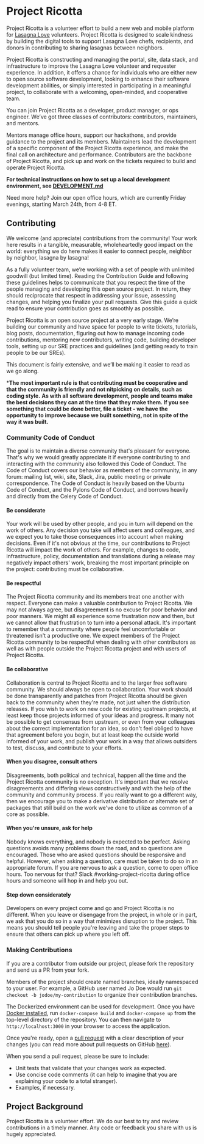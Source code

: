 # Project Ricotta

Project Ricotta is a volunteer effort to build a new web and mobile platform for [Lasagna Love](https://www.lasagnalove.org) volunteers. Project Ricotta is designed to scale kindness by building the digital tools to support Lasagna Love chefs, recipients, and donors in contributing to sharing lasagnas between neighbors.

Project Ricotta is constructing and managing the portal, site, data stack, and infrastructure to improve the Lasagna Love volunteer and requester experience.
In addition, it offers a chance for individuals who are either new to open source software development, looking to enhance their software development abilities, or simply interested in participating in a meaningful project, to collaborate with a welcoming, open-minded, and cooperative team.

You can join Project Ricotta as a developer, product manager, or ops engineer. We’ve got three classes of contributors: contributors, maintainers, and mentors.

Mentors manage office hours, support our hackathons, and provide guidance to the project and its members. Maintainers lead the development of a specific component of the Project Ricotta experience, and make the final call on architecture and performance. Contributors are the backbone of Project Ricotta, and pick up and work on the tickets required to build and operate Project Ricotta.

**For technical instructions on how to set up a local development environment, see [DEVELOPMENT.md](DEVELOPMENT.md)**

Need more help? Join our open office hours, which are currently Friday evenings, starting March 24th, from 4-8 ET.

## Contributing

We welcome (and appreciate) contributions from the community! Your work here results in a tangible, measurable, wholeheartedly good impact on the world: everything we do here makes it easier to connect people, neighbor by neighbor, lasagna by lasagna!

As a fully volunteer team, we’re working with a set of people with unlimited goodwill (but limited time). Reading the Contribution Guide and following these guidelines helps to communicate that you respect the time of the people managing and developing this open source project.
In return, they should reciprocate that respect in addressing your issue, assessing changes, and helping you finalize your pull requests. Give this guide a quick read to ensure your contribution goes as smoothly as possible.

Project Ricotta is an open source project at a very early stage. We’re building our community and have space for people to write tickets, tutorials, blog posts, documentation, figuring out how to manage incoming code contributions, mentoring new contributors, writing code, building developer tools, setting up our SRE practices and guidelines (and getting ready to train people to be our SREs).

This document is fairly extensive, and we’ll be making it easier to read as we go along.

***The most important rule is that contributing must be cooperative and that the community is friendly and not nitpicking on details, such as coding style.**
**As with all software development, people and teams make the best decisions they can at the time that they make them. If you see something that could be done better, file a ticket - we have the opportunity to improve because we built something, not in spite of the way it was built.**

### Community Code of Conduct

The goal is to maintain a diverse community that's pleasant for everyone. That's why we would greatly appreciate it if everyone contributing to and interacting with the community also followed this Code of Conduct.
The Code of Conduct covers our behavior as members of the community, in any forum: mailing list, wiki, site, Slack, Jira, public meeting or private correspondence. The Code of Conduct is heavily based on the Ubuntu Code of Conduct, and the Pylons Code of Conduct, and borrows heavily and directly from the Celery Code of Conduct.

#### Be considerate

Your work will be used by other people, and you in turn will depend on the work of others. Any decision you take will affect users and colleagues, and we expect you to take those consequences into account when making decisions.
Even if it's not obvious at the time, our contributions to Project Ricotta will impact the work of others. For example, changes to code, infrastructure, policy, documentation and translations during a release may negatively impact others' work, breaking the most important principle on the project: contributing must be collaborative.

#### Be respectful

The Project Ricotta community and its members treat one another with respect. Everyone can make a valuable contribution to Project Ricotta. We may not always agree, but disagreement is no excuse for poor behavior and poor manners. We might all experience some frustration now and then, but we cannot allow that frustration to turn into a personal attack.
It's important to remember that a community where people feel uncomfortable or threatened isn't a productive one. We expect members of the Project Ricotta community to be respectful when dealing with other contributors as well as with people outside the Project Ricotta project and with users of Project Ricotta.

#### Be collaborative

Collaboration is central to Project Ricotta and to the larger free software community. We should always be open to collaboration.
Your work should be done transparently and patches from Project Ricotta should be given back to the community when they're made, not just when the distribution releases. If you wish to work on new code for existing upstream projects, at least keep those projects informed of your ideas and progress.
It many not be possible to get consensus from upstream, or even from your colleagues about the correct implementation for an idea, so don't feel obliged to have that agreement before you begin, but at least keep the outside world informed of your work, and publish your work in a way that allows outsiders to test, discuss, and contribute to your efforts.

#### When you disagree, consult others

Disagreements, both political and technical, happen all the time and the Project Ricotta community is no exception. It's important that we resolve disagreements and differing views constructively and with the help of the community and community process.
If you really want to go a different way, then we encourage you to make a derivative distribution or alternate set of packages that still build on the work we've done to utilize as common of a core as possible.

#### When you're unsure, ask for help

Nobody knows everything, and nobody is expected to be perfect. Asking questions avoids many problems down the road, and so questions are encouraged. Those who are asked questions should be responsive and helpful.
However, when asking a question, care must be taken to do so in an appropriate forum. If you are nervous to ask a question, come to open office hours. Too nervous for that? Slack #working-project-ricotta during office hours and someone will hop in and help you out.

#### Step down considerately

Developers on every project come and go and Project Ricotta is no different. When you leave or disengage from the project, in whole or in part, we ask that you do so in a way that minimizes disruption to the project. This means you should tell people you're leaving and take the proper steps to ensure that others can pick up where you left off.

### Making Contributions

If you are a contributor from outside our project, please fork the repository and send us a PR from your fork.

Members of the project should create named branches, ideally namespaced to your user. For example, a GitHub user named Jo Doe would run `git checkout -b jodoe/my-contribution` to organize their contribution branches.

The Dockerized environment can be used for development. Once you have [Docker installed](https://www.docker.com/products/docker-desktop/), run `docker-compose build` and `docker-compose up` from the top-level directory of the repository. You can then navigate to `http://localhost:3000` in your browser to access the application.

Once you're ready, open a [pull request](https://github.com/Lasagna-Love-Portal/project-ricotta/pulls) with a clear description of your changes (you can read more about pull requests on GitHub [here](http://help.github.com/pull-requests/)).

When you send a pull request, please be sure to include:

- Unit tests that validate that your changes work as expected.
- Use concise code comments (it can help to imagine that you are explaining your code to a total stranger).
- Examples, if necessary.

## Project Background

Project Ricotta is a volunteer effort. We do our best to try and review contributions in a timely manner. Any code or feedback you share with us is hugely appreciated.
